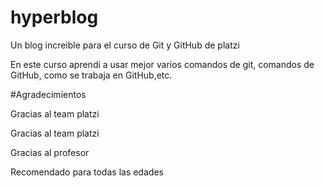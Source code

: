  # hyperblog
 <p>Un blog increible para el curso de Git y GitHub de platzi</p>  
 
 <P>En este curso aprendi a usar mejor varios comandos de git, comandos de GitHub, como se trabaja en GitHub,etc.</p>
     
 #Agradecimientos 
 <p>Gracias al team platzi</p>
 <p>Gracias al team platzi</p>
 <p>Gracias al profesor</p>
 <p>Recomendado para todas las edades</p>
